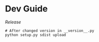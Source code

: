 
# Dev Guide
*Release*
```
# After changed version in __version__.py
python setup.py sdist upload
```